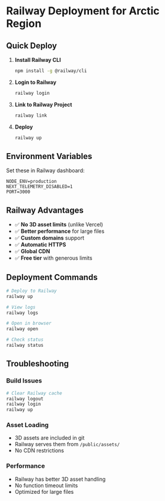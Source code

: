 # Railway Deployment for Arctic Region

## Quick Deploy

1. **Install Railway CLI**
   ```bash
   npm install -g @railway/cli
   ```

2. **Login to Railway**
   ```bash
   railway login
   ```

3. **Link to Railway Project**
   ```bash
   railway link
   ```

4. **Deploy**
   ```bash
   railway up
   ```

## Environment Variables

Set these in Railway dashboard:

```env
NODE_ENV=production
NEXT_TELEMETRY_DISABLED=1
PORT=3000
```

## Railway Advantages

- ✅ **No 3D asset limits** (unlike Vercel)
- ✅ **Better performance** for large files
- ✅ **Custom domains** support
- ✅ **Automatic HTTPS**
- ✅ **Global CDN**
- ✅ **Free tier** with generous limits

## Deployment Commands

```bash
# Deploy to Railway
railway up

# View logs
railway logs

# Open in browser
railway open

# Check status
railway status
```

## Troubleshooting

### Build Issues
```bash
# Clear Railway cache
railway logout
railway login
railway up
```

### Asset Loading
- 3D assets are included in git
- Railway serves them from `/public/assets/`
- No CDN restrictions

### Performance
- Railway has better 3D asset handling
- No function timeout limits
- Optimized for large files
